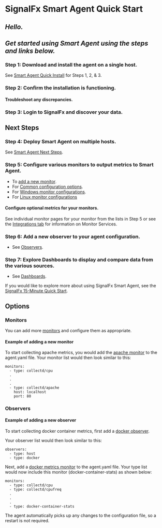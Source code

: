 # SignalFx Smart Agent Quick Start

## _Hello._ 
## _Get started using Smart Agent using the steps and links below._

### Step 1: Download and install the agent on a single host.

See [Smart Agent Quick Install](/docs/smart-agent-quick-install.md) for Steps 1, 2, & 3.

### Step 2: Confirm the installation is functioning.

#### Troubleshoot any discrepancies. 

### Step 3: Login to SignalFx and discover your data.

## Next Steps

### Step 4: Deploy Smart Agent on multiple hosts.

See [Smart Agent Next Steps](/docs/smart-agent-next-steps.md).

### Step 5: Configure various monitors to output metrics to Smart Agent. 

- To [add a new monitor](#Monitors).
- For [Common configuration options](https://docs.signalfx.com/en/latest/integrations/agent/monitor-config.md). 
- For [Windows monitor configurations](https://docs.signalfx.com/en/latest/integrations/agent/windows.md).
- For [Linux monitor configurations](https://docs.signalfx.com/en/latest/integrations/agent/monitor-config.html.)

#### Configure optional metrics for your monitors.

See individual monitor pages for your monitor from the lists in Step 5 or see the [Integrations tab](https://app.signalfx.com/#/integrations) for information on Monitor Services.

### Step 6: Add a new observer to your agent configuration.

- See [Observers](#observers).

### Step 7: Explore Dashboards to display and compare data from the various sources.

- See [Dashboards](https://docs.signalfx.com/en/latest/dashboards/index.html).


If you would like to explore more about using SignalFx Smart Agent, see the [SignalFx 15-Minute Quick Start](https://docs.signalfx.com/en/latest/getting-started/quick-start.html#quick-start).


## Options 

### Monitors 

You can add more [monitors](https://docs.signalfx.com/en/latest/integrations/agent/monitor-config.html) and configure them as appropriate.

#### Example of adding a new monitor

To start collecting apache metrics, you would add the [apache monitor](./docs/monitors/collectd-apache.md) to the agent.yaml file.
Your monitor list would then look similar to this:

```
monitors:
  - type: collectd/cpu
  .
  .
  .
  - type: collectd/apache
    host: localhost
    port: 80
```

### Observers

#### Example of adding a new observer

To start collecting docker container metrics, first add a [docker observer](./observers/docker.md).

Your observer list would then look similar to this:

```
observers:
  - type: host
  - type: docker
```

Next, add a [docker metrics monitor](./monitors/docker-container-stats.md) to the agent.yaml file. Your type list would now include this monitor (docker-container-stats) as shown below:

```
monitors:
  - type: collectd/cpu
  - type: collectd/cpufreq
  .
  .
  .
  - type: docker-container-stats
```

The agent automatically picks up any changes to the configuration file, so a restart is not required.



